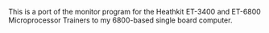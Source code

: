This is a port of the monitor program for the Heathkit ET-3400 and
ET-6800 Microprocessor Trainers to my 6800-based single board computer.
